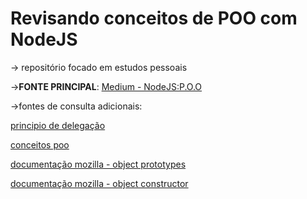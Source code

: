 # Revisando conceitos de POO com NodeJS

-> repositório focado em estudos pessoais


->**FONTE PRINCIPAL**: [Medium - NodeJS:P.O.O
](https://medium.com/@habbema/nodejs-p-o-o-b35425e6d4c6)


->fontes de consulta adicionais:

[principio de delegação](https://pt.stackoverflow.com/questions/87521/princípio-de-delegação-o-que-é)

[conceitos poo](https://www.devmedia.com.br/conceitos-e-exemplos-heranca-programacao-orientada-a-objetos-parte-1/18579#modulo-mvp)


[documentação mozilla - object prototypes](https://developer.mozilla.org/pt-BR/docs/Learn/JavaScript/Objects/Object_prototypes)

[documentação mozilla - object constructor](https://developer.mozilla.org/pt-BR/docs/Web/JavaScript/Reference/Global_Objects/Object/constructor)